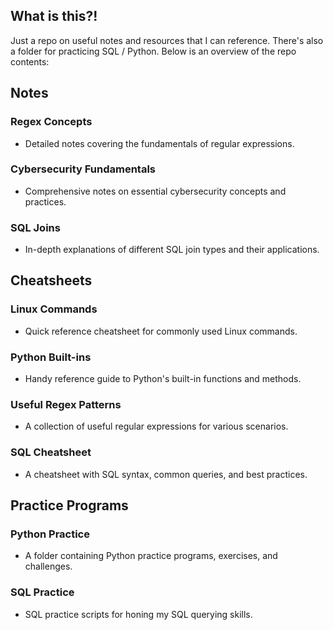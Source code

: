 ## What is this?!
Just a repo on useful notes and resources that I can reference. There's also a folder for practicing SQL / Python. Below is an overview of the repo contents:

## Notes

### Regex Concepts
- Detailed notes covering the fundamentals of regular expressions.

### Cybersecurity Fundamentals
- Comprehensive notes on essential cybersecurity concepts and practices.

### SQL Joins
- In-depth explanations of different SQL join types and their applications.

## Cheatsheets

### Linux Commands
- Quick reference cheatsheet for commonly used Linux commands.

### Python Built-ins
- Handy reference guide to Python's built-in functions and methods.

### Useful Regex Patterns
- A collection of useful regular expressions for various scenarios.

### SQL Cheatsheet
- A cheatsheet with SQL syntax, common queries, and best practices.

## Practice Programs

### Python Practice
- A folder containing Python practice programs, exercises, and challenges.

### SQL Practice
- SQL practice scripts for honing my SQL querying skills.